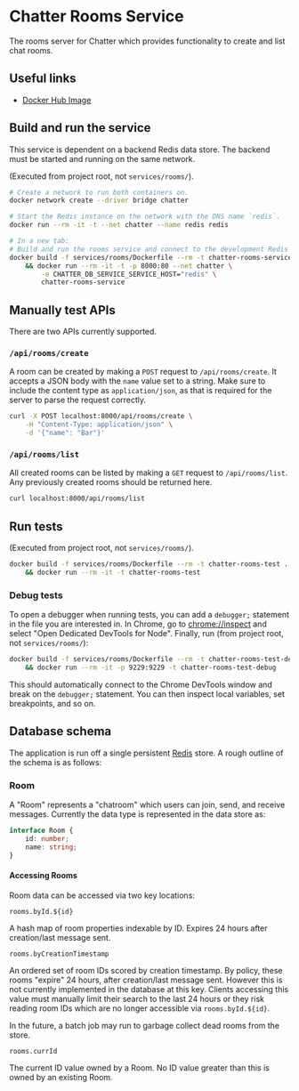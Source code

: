 # Chatter Rooms Service

The rooms server for Chatter which provides functionality to create and list chat rooms.

## Useful links

* [Docker Hub Image](https://hub.docker.com/r/dgp1130/chatter-rooms-service)

## Build and run the service

This service is dependent on a backend Redis data store. The backend must be started and running
on the same network.

(Executed from project root, not `services/rooms/`).

```bash
# Create a network to run both containers on.
docker network create --driver bridge chatter

# Start the Redis instance on the network with the DNS name `redis`.
docker run --rm -it -t --net chatter --name redis redis

# In a new tab:
# Build and run the rooms service and connect to the development Redis instance.
docker build -f services/rooms/Dockerfile --rm -t chatter-rooms-service . \
    && docker run --rm -it -t -p 8000:80 --net chatter \
        -e CHATTER_DB_SERVICE_SERVICE_HOST="redis" \
        chatter-rooms-service
```

## Manually test APIs

There are two APIs currently supported.

### `/api/rooms/create`

A room can be created by making a `POST` request to `/api/rooms/create`. It accepts a JSON body with
the `name` value set to a string. Make sure to include the content type as `application/json`, as
that is required for the server to parse the request correctly.

```bash
curl -X POST localhost:8000/api/rooms/create \
    -H "Content-Type: application/json" \
    -d '{"name": "Bar"}'

```

### `/api/rooms/list`

All created rooms can be listed by making a `GET` request to `/api/rooms/list`. Any previously
created rooms should be returned here.

```bash
curl localhost:8000/api/rooms/list
```

## Run tests

(Executed from project root, not `services/rooms/`).

```bash
docker build -f services/rooms/Dockerfile --rm -t chatter-rooms-test . --target test \
    && docker run --rm -it -t chatter-rooms-test
```

### Debug tests

To open a debugger when running tests, you can add a `debugger;` statement in the file you are
interested in. In Chrome, go to [chrome://inspect](chrome://inspect) and select "Open Dedicated
DevTools for Node". Finally, run (from project root, not `services/rooms/`):

```bash
docker build -f services/rooms/Dockerfile --rm -t chatter-rooms-test-debug . --target test-debug \
    && docker run --rm -it -p 9229:9229 -t chatter-rooms-test-debug
```

This should automatically connect to the Chrome DevTools window and break on the `debugger;`
statement. You can then inspect local variables, set breakpoints, and so on.

## Database schema

The application is run off a single persistent [Redis](https://redis.io) store. A rough outline of
the schema is as follows:

### Room

A "Room" represents a "chatroom" which users can join, send, and receive messages. Currently the
data type is represented in the data store as:

```typescript
interface Room {
    id: number;
    name: string;
}
```

#### Accessing Rooms

Room data can be accessed via two key locations:

```text
rooms.byId.${id}
```

A hash map of room properties indexable by ID. Expires 24 hours after creation/last message sent.

```text
rooms.byCreationTimestamp
```

An ordered set of room IDs scored by creation timestamp. By policy, these rooms "expire" 24 hours,
after creation/last message sent. However this is not currently implemented in the database at this
key. Clients accessing this value must manually limit their search to the last 24 hours or they risk
reading room IDs which are no longer accessible via `rooms.byId.${id}`.

In the future, a batch job may run to garbage collect dead rooms from the store.

```text
rooms.currId
```

The current ID value owned by a Room. No ID value greater than this is owned by an existing Room.
